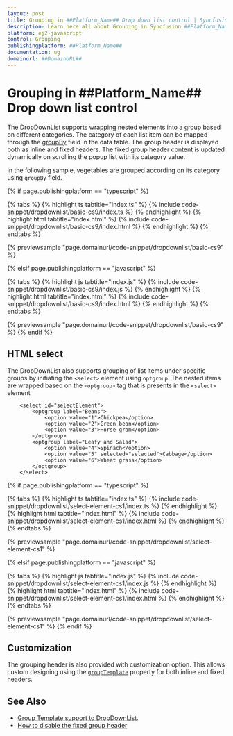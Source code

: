 ```yaml
---
layout: post
title: Grouping in ##Platform_Name## Drop down list control | Syncfusion
description: Learn here all about Grouping in Syncfusion ##Platform_Name## Drop down list control of Syncfusion Essential JS 2 and more.
platform: ej2-javascript
control: Grouping 
publishingplatform: ##Platform_Name##
documentation: ug
domainurl: ##DomainURL##
---
```


# Grouping in ##Platform_Name## Drop down list control

The DropDownList supports wrapping nested elements into a group based on different categories. The category of each list item can be mapped through the [groupBy](../api/drop-down-list/#fields) field in the data table. The group header is displayed both as inline and fixed headers. The fixed group header content is updated dynamically on scrolling the popup list with its category value.

In the following sample, vegetables are grouped according on its category using `groupBy` field.

{% if page.publishingplatform == "typescript" %}

 {% tabs %}
{% highlight ts tabtitle="index.ts" %}
{% include code-snippet/dropdownlist/basic-cs9/index.ts %}
{% endhighlight %}
{% highlight html tabtitle="index.html" %}
{% include code-snippet/dropdownlist/basic-cs9/index.html %}
{% endhighlight %}
{% endtabs %}
        
{% previewsample "page.domainurl/code-snippet/dropdownlist/basic-cs9" %}

{% elsif page.publishingplatform == "javascript" %}

{% tabs %}
{% highlight js tabtitle="index.js" %}
{% include code-snippet/dropdownlist/basic-cs9/index.js %}
{% endhighlight %}
{% highlight html tabtitle="index.html" %}
{% include code-snippet/dropdownlist/basic-cs9/index.html %}
{% endhighlight %}
{% endtabs %}

{% previewsample "page.domainurl/code-snippet/dropdownlist/basic-cs9" %}
{% endif %}

## HTML select

The DropDownList also supports grouping of list items under specific groups by initiating the `<select>` element using  `optgroup`. The nested items are wrapped based on the `<optgroup>` tag that is presents in the `<select>` element

```
    <select id="selectElement">
        <optgroup label="Beans">
            <option value="1">Chickpea</option>
            <option value="2">Green bean</option>
            <option value="3">Horse gram</option>
        </optgroup>
        <optgroup label="Leafy and Salad">
            <option value="4">Spinach</option>
            <option value="5" selected="selected">Cabbage</option>
            <option value="6">Wheat grass</option>
        </optgroup>
    </select>
```

{% if page.publishingplatform == "typescript" %}

 {% tabs %}
{% highlight ts tabtitle="index.ts" %}
{% include code-snippet/dropdownlist/select-element-cs1/index.ts %}
{% endhighlight %}
{% highlight html tabtitle="index.html" %}
{% include code-snippet/dropdownlist/select-element-cs1/index.html %}
{% endhighlight %}
{% endtabs %}
        
{% previewsample "page.domainurl/code-snippet/dropdownlist/select-element-cs1" %}

{% elsif page.publishingplatform == "javascript" %}

{% tabs %}
{% highlight js tabtitle="index.js" %}
{% include code-snippet/dropdownlist/select-element-cs1/index.js %}
{% endhighlight %}
{% highlight html tabtitle="index.html" %}
{% include code-snippet/dropdownlist/select-element-cs1/index.html %}
{% endhighlight %}
{% endtabs %}

{% previewsample "page.domainurl/code-snippet/dropdownlist/select-element-cs1" %}
{% endif %}

## Customization

The grouping header is also provided with customization option. This allows custom designing using the [`groupTemplate`](../api/drop-down-list/#grouptemplate) property for both inline and fixed headers.

## See Also

* [Group Template support to DropDownList](./templates/#group-template).
* [How to disable the fixed group header](./how-to/group-header/)